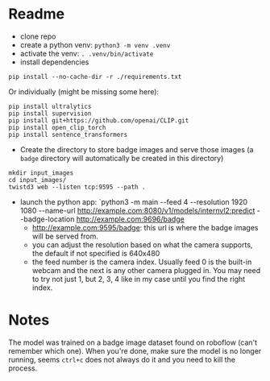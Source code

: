 # Readme

- clone repo
- create a python venv: `python3 -m venv .venv`
- activate the venv: `. .venv/bin/activate`
- install dependencies
```
pip install --no-cache-dir -r ./requirements.txt
```
Or individually (might be missing some here):
```
pip install ultralytics
pip install supervision
pip install git+https://github.com/openai/CLIP.git
pip install open_clip_torch
pip install sentence_transformers
```
- Create the directory to store badge images and serve those images (a `badge` directory will automatically be created in this directory)
```
mkdir input_images
cd input_images/
twistd3 web --listen tcp:9595 --path .
```
 
- launch the python app: `python3 -m main --feed 4 --resolution 1920 1080 --name-url http://example.com:8080/v1/models/internvl2:predict --badge-location http://example.com:9696/badge
  - http://example.com:9595/badge: this url is where the badge images will be served from.   
  - you can adjust the resolution based on what the camera supports, the default if not specified is 640x480
  - the feed number is the camera index. Usually feed 0 is the built-in webcam and the next is any other camera plugged in. You may need to try not just 1, but 2, 3, 4 like in my case until you find the right index.


# Notes
The model was trained on a badge image dataset found on roboflow (can't remember which one).
When you're done, make sure the model is no longer running, seems `ctrl+c` does not always do it and you need to kill the process.